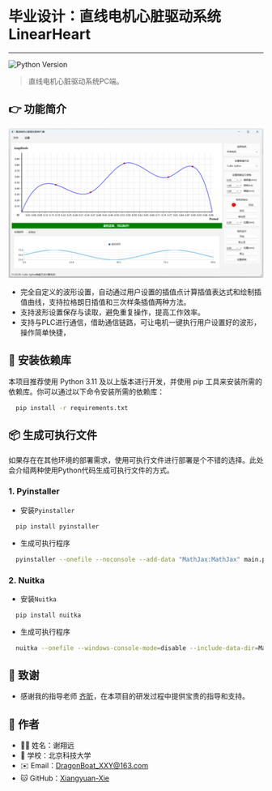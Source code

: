 # 毕业设计：直线电机心脏驱动系统LinearHeart

---

![Python Version](https://img.shields.io/badge/python-%3E%3D%203.11-blue)

> 直线电机心脏驱动系统PC端。

## 👉 功能简介
<img src="Doc\UI.png"/>

- 完全自定义的波形设置，自动通过用户设置的插值点计算插值表达式和绘制插值曲线，支持拉格朗日插值和三次样条插值两种方法。
- 支持波形设置保存与读取，避免重复操作，提高工作效率。
- 支持与PLC进行通信，借助通信链路，可让电机一键执行用户设置好的波形，操作简单快捷，

## 🚀 安装依赖库
本项目推荐使用 Python 3.11 及以上版本进行开发，并使用 pip 工具来安装所需的依赖库。你可以通过以下命令安装所需的依赖库：
```bash
  pip install -r requirements.txt
```

## 📦 生成可执行文件
如果存在在其他环境的部署需求，使用可执行文件进行部署是个不错的选择。此处会介绍两种使用Python代码生成可执行文件的方式。
### 1. Pyinstaller
- 安装`Pyinstaller`
```bash
  pip install pyinstaller
```
- 生成可执行程序
```bash
  pyinstaller --onefile --noconsole --add-data "MathJax:MathJax" main.py
```
### 2. Nuitka
- 安装`Nuitka`
```bash
  pip install nuitka
```
- 生成可执行程序
```bash
  nuitka --onefile --windows-console-mode=disable --include-data-dir=MathJax=MathJax main.py
```

## 🙌 致谢
- 感谢我的指导老师 [齐昕](https://me.ustb.edu.cn/shiziduiwu/jiaoshixinxi/2022-03-24/530.html)，在本项目的研发过程中提供宝贵的指导和支持。

## 🌟 作者
- 🧑‍💻 姓名：谢翔远  
- 🏫 学校：北京科技大学  
- ✉️ Email：[DragonBoat_XXY@163.com](mailto:DragonBoat_XXY@163.com)
- 🐱 GitHub：[Xiangyuan-Xie](https://github.com/Xiangyuan-Xie)